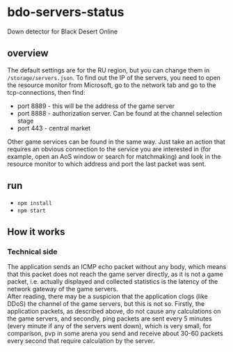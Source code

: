 # bdo-servers-status
Down detector for Black Desert Online

## overview
The default settings are for the RU region, but you can change them in `/storage/servers.json`. To find out the IP of the servers, you need to open the resource monitor from Microsoft, go to the network tab and go to the tcp-connections, then find:  
- port 8889 - this will be the address of the game server 
- port 8888 - authorization server. Can be found at the channel selection stage  
- port 443  - central market 
<!-- -->
Other game services can be found in the same way. Just take an action that requires an obvious connection to the service you are interested in (for example, open an AoS window or search for matchmaking) and look in the resource monitor to which address and port the last packet was sent.

## run
- `npm install`
- `npm start`

## How it works
### Technical side
The application sends an ICMP echo packet without any body, which means that this packet does not reach the game server directly, as it is not a game packet, i.e. actually displayed and collected statistics is the latency of the network gateway of the game servers.  
After reading, there may be a suspicion that the application clogs (like DDoS) the channel of the game servers, but this is not so. Firstly, the application packets, as described above, do not cause any calculations on the game servers, and secondly, ping packets are sent every 5 minutes (every minute if any of the servers went down), which is very small, for comparison, pvp in some arena you send and receive about 30-60 packets every second that require calculation by the server.
